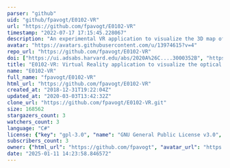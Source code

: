```yaml
---
parser: "github"
uid: "github/fpavogt/E0102-VR"
url: "https://github.com/fpavogt/E0102-VR"
timestamp: "2022-07-17 17:15:45.228067"
description: "An experimental VR application to visualize the 3D map of the oxygen-bright ejecta in SNR 1E 0102.2-7219"
avatar: "https://avatars.githubusercontent.com/u/13974615?v=4"
repo_url: "https://github.com/fpavogt/E0102-VR"
doi: ["https://ui.adsabs.harvard.edu/abs/2020A%26C....3000352B", "https://ui.adsabs.harvard.edu/abs/2019ascl.soft10013B/abstract"]
title: "E0102-VR: Virtual Reality application to visualize the optical ejecta in SNR 1E 0102.2-7219"
name: "E0102-VR"
full_name: "fpavogt/E0102-VR"
html_url: "https://github.com/fpavogt/E0102-VR"
created_at: "2018-12-31T19:22:04Z"
updated_at: "2020-03-03T13:42:32Z"
clone_url: "https://github.com/fpavogt/E0102-VR.git"
size: 168562
stargazers_count: 3
watchers_count: 3
language: "C#"
license: {"key": "gpl-3.0", "name": "GNU General Public License v3.0", "spdx_id": "GPL-3.0", "url": "https://api.github.com/licenses/gpl-3.0", "node_id": "MDc6TGljZW5zZTk="}
subscribers_count: 3
owner: {"html_url": "https://github.com/fpavogt", "avatar_url": "https://avatars.githubusercontent.com/u/13974615?v=4", "login": "fpavogt", "type": "User"}
date: "2025-01-11 14:23:58.846572"
---
```

